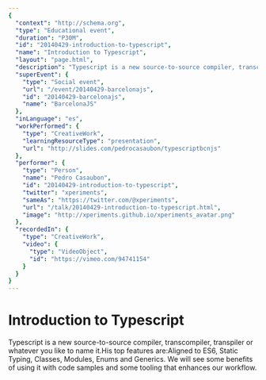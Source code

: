 ```yaml
---
{
  "context": "http://schema.org",
  "type": "Educational event",
  "duration": "P30M",
  "id": "20140429-introduction-to-typescript",
  "name": "Introduction to Typescript",
  "layout": "page.html",
  "description": "Typescript is a new source-to-source compiler, transcompiler, transpiler or whatever you like to name it.His top features are:Aligned to ES6, Static Typing, Classes, Modules, Enums and Generics. We will see some benefits of using it with code samples and some tooling that enhances our workflow.",
  "superEvent": {
    "type": "Social event",
    "url": "/event/20140429-barcelonajs",
    "id": "20140429-barcelonajs",
    "name": "BarcelonaJS"
  },
  "inLanguage": "es",
  "workPerformed": {
    "type": "CreativeWork",
    "learningResourceType": "presentation",
    "url": "http://slides.com/pedrocasaubon/typescriptbcnjs"
  },
  "performer": {
    "type": "Person",
    "name": "Pedro Casaubon",
    "id": "20140429-introduction-to-typescript",
    "twitter": "xperiments",
    "sameAs": "https://twitter.com/@xperiments",
    "url": "/talk/20140429-introduction-to-typescript.html",
    "image": "http://xperiments.github.io/xperiments_avatar.png"
  },
  "recordedIn": {
    "type": "CreativeWork",
    "video": {
      "type": "VideoObject",
      "id": "https://vimeo.com/94741154"
    }
  }
}
---
```

# Introduction to Typescript

Typescript is a new source-to-source compiler, transcompiler, transpiler or whatever you like to name it.His top features are:Aligned to ES6, Static Typing, Classes, Modules, Enums and Generics. We will see some benefits of using it with code samples and some tooling that enhances our workflow.